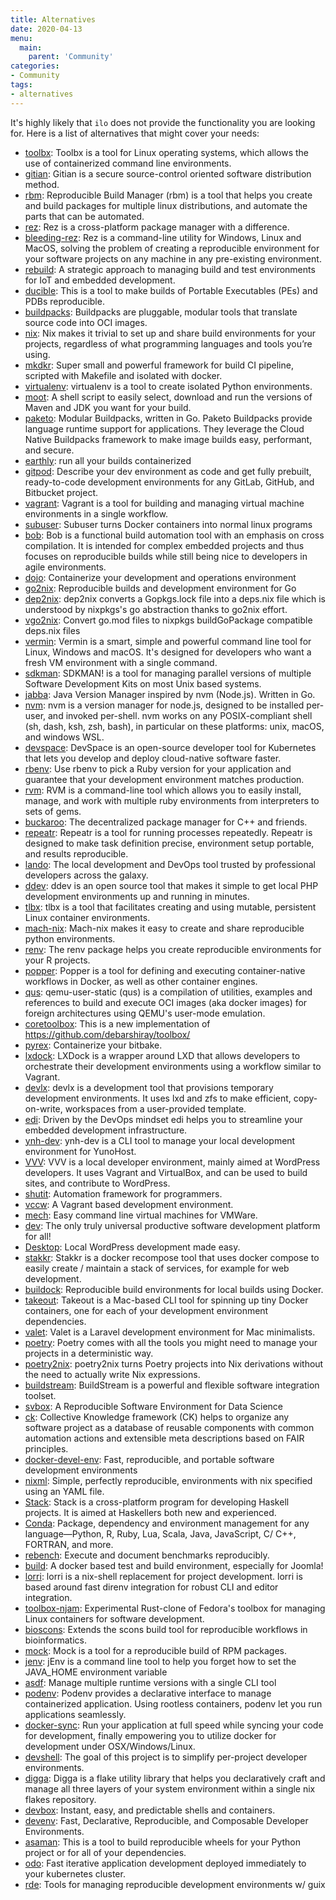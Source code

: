 ```yaml
---
title: Alternatives
date: 2020-04-13
menu:
  main:
    parent: 'Community'
categories:
- Community
tags:
- alternatives
---
```


It's highly likely that `ilo` does not provide the functionality you are looking for. Here is a list of alternatives that might cover your needs:

- [toolbx](https://containertoolbx.org/): Toolbx is a tool for Linux operating systems, which allows the use of containerized command line environments.
- [gitian](https://gitian.org/): Gitian is a secure source-control oriented software distribution method.
- [rbm](https://rbm.torproject.org/): Reproducible Build Manager (rbm) is a tool that helps you create and build packages for multiple linux distributions, and automate the parts that can be automated.
- [rez](https://github.com/nerdvegas/rez): Rez is a cross-platform package manager with a difference.
- [bleeding-rez](https://github.com/mottosso/bleeding-rez): Rez is a command-line utility for Windows, Linux and MacOS, solving the problem of creating a reproducible environment for your software projects on any machine in any pre-existing environment.
- [rebuild](http://rbld.io/): A strategic approach to managing build and test environments for IoT and embedded development.
- [ducible](https://github.com/jasonwhite/ducible): This is a tool to make builds of Portable Executables (PEs) and PDBs reproducible.
- [buildpacks](https://buildpacks.io/): Buildpacks are pluggable, modular tools that translate source code into OCI images.
- [nix](https://nixos.org/nix/): Nix makes it trivial to set up and share build environments for your projects, regardless of what programming languages and tools you’re using.
- [mkdkr](https://github.com/rosineygp/mkdkr): Super small and powerful framework for build CI pipeline, scripted with Makefile and isolated with docker.
- [virtualenv](https://virtualenv.pypa.io/en/stable/): virtualenv is a tool to create isolated Python environments.
- [moot](https://github.com/Zlika/moot): A shell script to easily select, download and run the versions of Maven and JDK you want for your build.
- [paketo](https://paketo.io/): Modular Buildpacks, written in Go. Paketo Buildpacks provide language runtime support for applications. They leverage the Cloud Native Buildpacks framework to make image builds easy, performant, and secure.
- [earthly](https://github.com/earthly/earthly): run all your builds containerized
- [gitpod](https://www.gitpod.io/): Describe your dev environment as code and get fully prebuilt, ready-to-code development environments for any GitLab, GitHub, and Bitbucket project.
- [vagrant](https://www.vagrantup.com/): Vagrant is a tool for building and managing virtual machine environments in a single workflow.
- [subuser](https://subuser.org/): Subuser turns Docker containers into normal linux programs
- [bob](https://bobbuildtool.dev/): Bob is a functional build automation tool with an emphasis on cross compilation. It is intended for complex embedded projects and thus focuses on reproducible builds while still being nice to developers in agile environments.
- [dojo](https://github.com/kudulab/dojo): Containerize your development and operations environment
- [go2nix](https://github.com/kamilchm/go2nix): Reproducible builds and development environment for Go
- [dep2nix](https://github.com/nixcloud/dep2nix): dep2nix converts a Gopkgs.lock file into a deps.nix file which is understood by nixpkgs's go abstraction thanks to go2nix effort.
- [vgo2nix](https://github.com/nix-community/vgo2nix): Convert go.mod files to nixpkgs buildGoPackage compatible deps.nix files
- [vermin](https://mhewedy.github.io/vermin/): Vermin is a smart, simple and powerful command line tool for Linux, Windows and macOS. It's designed for developers who want a fresh VM environment with a single command.
- [sdkman](https://sdkman.io/): SDKMAN! is a tool for managing parallel versions of multiple Software Development Kits on most Unix based systems.
- [jabba](https://github.com/shyiko/jabba): Java Version Manager inspired by nvm (Node.js). Written in Go.
- [nvm](https://github.com/nvm-sh/nvm): nvm is a version manager for node.js, designed to be installed per-user, and invoked per-shell. nvm works on any POSIX-compliant shell (sh, dash, ksh, zsh, bash), in particular on these platforms: unix, macOS, and windows WSL.
- [devspace](https://devspace.sh/): DevSpace is an open-source developer tool for Kubernetes that lets you develop and deploy cloud-native software faster.
- [rbenv](https://github.com/rbenv/rbenv): Use rbenv to pick a Ruby version for your application and guarantee that your development environment matches production.
- [rvm](https://rvm.io/): RVM is a command-line tool which allows you to easily install, manage, and work with multiple ruby environments from interpreters to sets of gems.
- [buckaroo](https://github.com/LoopPerfect/buckaroo): The decentralized package manager for C++ and friends.
- [repeatr](https://github.com/polydawn/repeatr): Repeatr is a tool for running processes repeatedly. Repeatr is designed to make task definition precise, environment setup portable, and results reproducible.
- [lando](https://github.com/lando/lando): The local development and DevOps tool trusted by professional developers across the galaxy.
- [ddev](https://github.com/drud/ddev): ddev is an open source tool that makes it simple to get local PHP development environments up and running in minutes.
- [tlbx](https://gitlab.com/uppercat/tlbx): tlbx is a tool that facilitates creating and using mutable, persistent Linux container environments.
- [mach-nix](https://github.com/DavHau/mach-nix): Mach-nix makes it easy to create and share reproducible python environments.
- [renv](https://rstudio.github.io/renv/): The renv package helps you create reproducible environments for your R projects.
- [popper](https://github.com/getpopper/popper): Popper is a tool for defining and executing container-native workflows in Docker, as well as other container engines.
- [qus](https://github.com/dbhi/qus): qemu-user-static (qus) is a compilation of utilities, examples and references to build and execute OCI images (aka docker images) for foreign architectures using QEMU's user-mode emulation.
- [coretoolbox](https://github.com/cgwalters/coretoolbox): This is a new implementation of https://github.com/debarshiray/toolbox/
- [pyrex](https://github.com/garmin/pyrex): Containerize your bitbake.
- [lxdock](https://github.com/lxdock/lxdock): LXDock is a wrapper around LXD that allows developers to orchestrate their development environments using a workflow similar to Vagrant.
- [devlx](https://github.com/bketelsen/devlx): devlx is a development tool that provisions temporary development environments. It uses lxd and zfs to make efficient, copy-on-write, workspaces from a user-provided template.
- [edi](https://github.com/lueschem/edi): Driven by the DevOps mindset edi helps you to streamline your embedded development infrastructure.
- [ynh-dev](https://github.com/YunoHost/ynh-dev): ynh-dev is a CLI tool to manage your local development environment for YunoHost.
- [VVV](https://github.com/Varying-Vagrant-Vagrants/VVV): VVV is a local developer environment, mainly aimed at WordPress developers. It uses Vagrant and VirtualBox, and can be used to build sites, and contribute to WordPress.
- [shutit](https://github.com/ianmiell/shutit): Automation framework for programmers.
- [vccw](https://github.com/vccw-team/vccw): A Vagrant based development environment.
- [mech](https://github.com/mechboxes/mech): Easy command line virtual machines for VMWare.
- [dev](https://github.com/teracyhq/dev): The only truly universal productive software development platform for all!
- [Desktop](https://github.com/Chassis/Desktop): Local WordPress development made easy.
- [stakkr](https://github.com/stakkr-org/stakkr): Stakkr is a docker recompose tool that uses docker compose to easily create / maintain a stack of services, for example for web development.
- [buildock](https://github.com/ulikoehler/buildock): Reproducible build environments for local builds using Docker.
- [takeout](https://github.com/tightenco/takeout): Takeout is a Mac-based CLI tool for spinning up tiny Docker containers, one for each of your development environment dependencies.
- [valet](https://laravel.com/docs/7.x/valet): Valet is a Laravel development environment for Mac minimalists.
- [poetry](https://python-poetry.org/): Poetry comes with all the tools you might need to manage your projects in a deterministic way.
- [poetry2nix](https://github.com/nix-community/poetry2nix): poetry2nix turns Poetry projects into Nix derivations without the need to actually write Nix expressions.
- [buildstream](https://www.buildstream.build/): BuildStream is a powerful and flexible software integration toolset.
- [svbox](https://www.sciviews.org/software/svbox/): A Reproducible Software Environment for Data Science
- [ck](https://github.com/ctuning/ck): Collective Knowledge framework (CK) helps to organize any software project as a database of reusable components with common automation actions and extensible meta descriptions based on FAIR principles.
- [docker-devel-env](https://github.com/BrainTwister/docker-devel-env): Fast, reproducible, and portable software development environments
- [nixml](https://github.com/luispedro/nixml): Simple, perfectly reproducible, environments with nix specified using an YAML file.
- [Stack](https://docs.haskellstack.org/en/stable/README/): Stack is a cross-platform program for developing Haskell projects. It is aimed at Haskellers both new and experienced.
- [Conda](https://conda.io/): Package, dependency and environment management for any language—Python, R, Ruby, Lua, Scala, Java, JavaScript, C/ C++, FORTRAN, and more.
- [rebench](https://github.com/smarr/rebench): Execute and document benchmarks reproducibly.
- [build](https://github.com/GreenCape/build): A docker based test and build environment, especially for Joomla!
- [lorri](https://github.com/target/lorri): lorri is a nix-shell replacement for project development. lorri is based around fast direnv integration for robust CLI and editor integration.
- [toolbox-njam](https://gitlab.com/njam/toolbox-njam): Experimental Rust-clone of Fedora's toolbox for managing Linux containers for software development.
- [bioscons](https://github.com/nhoffman/bioscons): Extends the scons build tool for reproducible workflows in bioinformatics.
- [mock](https://github.com/rpm-software-management/mock): Mock is a tool for a reproducible build of RPM packages.
- [jenv](https://github.com/jenv/jenv): jEnv is a command line tool to help you forget how to set the JAVA_HOME environment variable
- [asdf](https://asdf-vm.com/): Manage multiple runtime versions with a single CLI tool
- [podenv](https://github.com/podenv/podenv): Podenv provides a declarative interface to manage containerized application. Using rootless containers, podenv let you run applications seamlessly.
- [docker-sync](http://docker-sync.io/): Run your application at full speed while syncing your code for development, finally empowering you to utilize docker for development under OSX/Windows/Linux.
- [devshell](https://github.com/numtide/devshell): The goal of this project is to simplify per-project developer environments.
- [digga](https://digga.divnix.com/): Digga is a flake utility library that helps you declaratively craft and manage all three layers of your system environment within a single nix flakes repository.
- [devbox](https://www.jetpack.io/devbox/): Instant, easy, and predictable shells and containers.
- [devenv](https://devenv.sh/): Fast, Declarative, Reproducible, and Composable Developer Environments.
- [asaman](https://github.com/kushaldas/asaman): This is a tool to build reproducible wheels for your Python project or for all of your dependencies.
- [odo](https://odo.dev/): Fast iterative application development deployed immediately to your kubernetes cluster.
- [rde](https://sr.ht/~abcdw/rde/): Tools for managing reproducible development environments w/ guix
